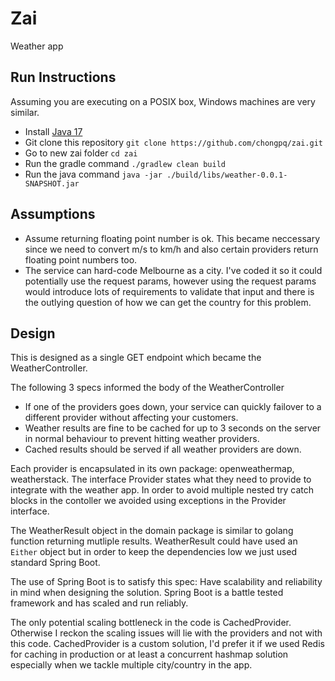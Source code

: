 # Zai
Weather app

## Run Instructions

Assuming you are executing on a POSIX box, Windows machines are very similar.
* Install [Java 17](http://www.oracle.com/technetwork/java/javase/downloads/index.html)
* Git clone this repository ```git clone https://github.com/chongpq/zai.git```
* Go to new zai folder ```cd zai```
* Run the gradle command ```./gradlew clean build```
* Run the java command ```java -jar ./build/libs/weather-0.0.1-SNAPSHOT.jar```

## Assumptions
* Assume returning floating point number is ok. This became neccessary since we need to convert m/s to km/h and also certain providers return floating point numbers too.
* The service can hard-code Melbourne as a city. I've coded it so it could potentially use the request params, however using the request params would introduce lots of requirements to validate that input and there is the outlying question of how we can get the country for this problem.

## Design
This is designed as a single GET endpoint which became the WeatherController.

The following 3 specs informed the body of the WeatherController
* If one of the providers goes down, your service can quickly failover to a different provider without affecting your customers.
* Weather results are fine to be cached for up to 3 seconds on the server in normal behaviour to prevent hitting weather providers.
* Cached results should be served if all weather providers are down.

Each provider is encapsulated in its own package: openweathermap, weatherstack. The interface Provider states what they need to provide to integrate with the weather app. In order to avoid multiple nested try catch blocks in the contoller we avoided using exceptions in the Provider interface.

The WeatherResult object in the domain package is similar to golang function returning mutliple results. WeatherResult could have used an ```Either``` object but in order to keep the dependencies low we just used standard Spring Boot.

The use of Spring Boot is to satisfy this spec: Have scalability and reliability in mind when designing the solution. Spring Boot is a battle tested framework and has scaled and run reliably. 

The only potential scaling bottleneck in the code is CachedProvider. Otherwise I reckon the scaling issues will lie with the providers and not with this code. CachedProvider is a custom solution, I'd prefer it if we used Redis for caching in production or at least a concurrent hashmap solution especially when we tackle multiple city/country in the app.